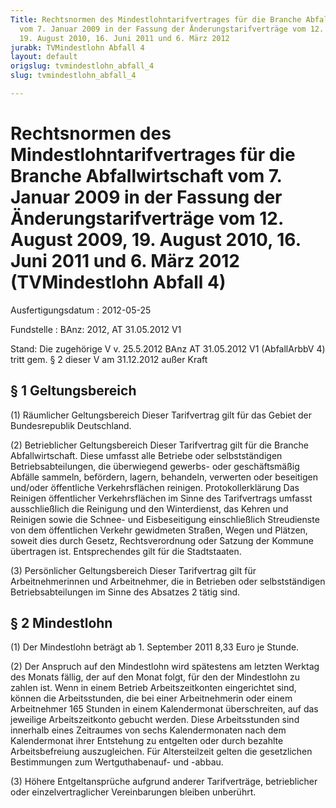 ```yaml
---
Title: Rechtsnormen des Mindestlohntarifvertrages für die Branche Abfallwirtschaft
  vom 7. Januar 2009 in der Fassung der Änderungstarifverträge vom 12. August 2009,
  19. August 2010, 16. Juni 2011 und 6. März 2012
jurabk: TVMindestlohn Abfall 4
layout: default
origslug: tvmindestlohn_abfall_4
slug: tvmindestlohn_abfall_4

---
```


# Rechtsnormen des Mindestlohntarifvertrages für die Branche Abfallwirtschaft vom 7. Januar 2009 in der Fassung der Änderungstarifverträge vom 12. August 2009, 19. August 2010, 16. Juni 2011 und 6. März 2012 (TVMindestlohn Abfall 4)

Ausfertigungsdatum
:   2012-05-25

Fundstelle
:   BAnz: 2012, AT 31.05.2012 V1

Stand: Die zugehörige V v. 25.5.2012 BAnz AT 31.05.2012 V1 (AbfallArbbV 4) tritt gem. § 2 dieser V am 31.12.2012 außer Kraft

## § 1 Geltungsbereich

(1) Räumlicher Geltungsbereich
Dieser Tarifvertrag gilt für das Gebiet der Bundesrepublik
Deutschland.

(2) Betrieblicher Geltungsbereich
Dieser Tarifvertrag gilt für die Branche Abfallwirtschaft. Diese
umfasst alle Betriebe oder selbstständigen Betriebsabteilungen, die
überwiegend gewerbs- oder geschäftsmäßig Abfälle sammeln, befördern,
lagern, behandeln, verwerten oder beseitigen und/oder öffentliche
Verkehrsflächen reinigen.
Protokollerklärung
Das Reinigen öffentlicher Verkehrsflächen im Sinne des Tarifvertrags
umfasst ausschließlich die Reinigung und den Winterdienst, das Kehren
und Reinigen sowie die Schnee- und Eisbeseitigung einschließlich
Streudienste von dem öffentlichen Verkehr gewidmeten Straßen, Wegen
und Plätzen, soweit dies durch Gesetz, Rechtsverordnung oder Satzung
der Kommune übertragen ist. Entsprechendes gilt für die Stadtstaaten.

(3) Persönlicher Geltungsbereich
Dieser Tarifvertrag gilt für Arbeitnehmerinnen und Arbeitnehmer, die
in Betrieben oder selbstständigen Betriebsabteilungen im Sinne des
Absatzes 2 tätig sind.


## § 2 Mindestlohn

(1) Der Mindestlohn beträgt ab 1. September 2011 8,33 Euro je Stunde.

(2) Der Anspruch auf den Mindestlohn wird spätestens am letzten
Werktag des Monats fällig, der auf den Monat folgt, für den der
Mindestlohn zu zahlen ist. Wenn in einem Betrieb Arbeitszeitkonten
eingerichtet sind, können die Arbeitsstunden, die bei einer
Arbeitnehmerin oder einem Arbeitnehmer 165 Stunden in einem
Kalendermonat überschreiten, auf das jeweilige Arbeitszeitkonto
gebucht werden. Diese Arbeitsstunden sind innerhalb eines Zeitraumes
von sechs Kalendermonaten nach dem Kalendermonat ihrer Entstehung zu
entgelten oder durch bezahlte Arbeitsbefreiung auszugleichen. Für
Altersteilzeit gelten die gesetzlichen Bestimmungen zum
Wertguthabenauf- und -abbau.

(3) Höhere Entgeltansprüche aufgrund anderer Tarifverträge,
betrieblicher oder einzelvertraglicher Vereinbarungen bleiben
unberührt.

